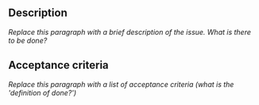 ## Description
*Replace this paragraph with a brief description of the issue. What is there to be done?*

## Acceptance criteria
*Replace this paragraph with a list of acceptance criteria (what is the 'definition of done?')*
